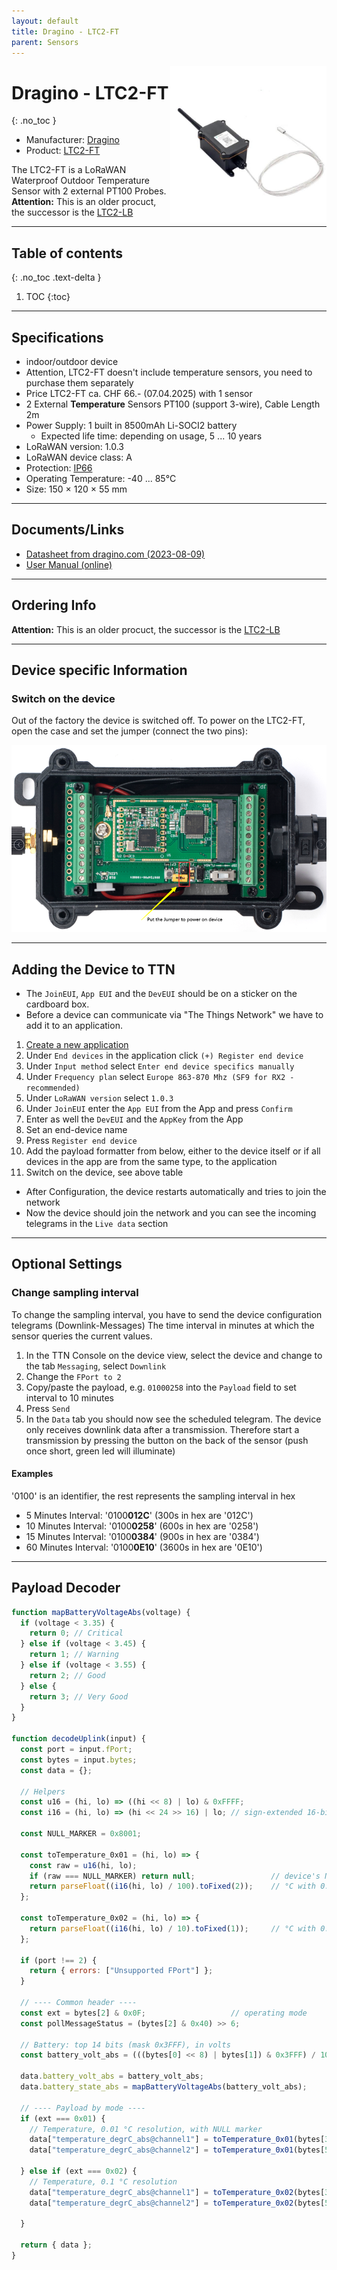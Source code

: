 ```yaml
---
layout: default
title: Dragino - LTC2-FT
parent: Sensors
---
```


<img src="https://github.com/hslu-ige-laes/lora-devices-ttn/raw/master/docs/sensors/dragino-ltc2-ft_01.jpg" width="250" align="right">

# Dragino - LTC2-FT
{: .no_toc }

- Manufacturer: <a href="https://www.dragino.com/" target="_blank">Dragino</a>
- Product: <a href="https://www.dragino.com/products/temperature-humidity-sensor/item/170-ltc2.html" target="_blank">LTC2-FT</a>

The LTC2-FT is a LoRaWAN Waterproof Outdoor Temperature Sensor with 2 external PT100 Probes.
<br>
**Attention:** This is an older procuct, the successor is the [LTC2-LB](https://hslu-ige-laes.github.io/lora-devices-ttn/docs/sensors/dragino-ltc2-lb/)

---

## Table of contents
{: .no_toc .text-delta }

1. TOC
{:toc}

---

## Specifications

- indoor/outdoor device
- Attention, LTC2-FT doesn't include temperature sensors, you need to purchase them separately
- Price LTC2-FT ca. CHF 66.- (07.04.2025) with 1 sensor
- 2 External **Temperature** Sensors PT100 (support 3-wire), Cable Length 2m
- Power Supply: 1 built in 8500mAh Li-SOCI2 battery
  - Expected life time: depending on usage, 5 ... 10 years
- LoRaWAN version: 1.0.3
- LoRaWAN device class: A
- Protection: [IP66](https://en.wikipedia.org/wiki/IP_Code)
- Operating Temperature: -40 ... 85°C
- Size: 150 × 120 × 55 mm

---

## Documents/Links
- [Datasheet from dragino.com (2023-08-09)](https://github.com/hslu-ige-laes/lora-devices-ttn/raw/master/docs/sensors/dragino-ltc2-ft_02.pdf)
- [User Manual (online)](https://wiki.dragino.com/xwiki/bin/view/Main/User%20Manual%20for%20LoRaWAN%20End%20Nodes/LTC2%20-%20LoRaWAN%20Temperature%20Transmitter%20User%20Manual/)

---

## Ordering Info
**Attention:** This is an older procuct, the successor is the [LTC2-LB](https://hslu-ige-laes.github.io/lora-devices-ttn/docs/sensors/dragino-ltc2-lb/)

---

## Device specific Information

### Switch on the device
Out of the factory the device is switched off. To power on the LTC2-FT, open the case and set the jumper (connect the two pins):

![Switching between active and sleep mode (switch off / on, reset)](https://github.com/hslu-ige-laes/lora-devices-ttn/raw/master/docs/sensors/dragino-lsn50v2-d23_05.png "Power on the LSN50v2-D20")

---

## Adding the Device to TTN
- The `JoinEUI`, `App EUI` and the `DevEUI` should be on a sticker on the cardboard box.
- Before a device can communicate via "The Things Network" we have to add it to an application.<br>

1. [Create a new application](https://hslu-ige-laes.github.io/lora-devices-ttn/docs/getting_started#create-a-new-application)
2. Under `End devices` in the application click `(+) Register end device`
3. Under `Input method` select `Enter end device specifics manually`
4. Under `Frequency plan` select `Europe 863-870 Mhz (SF9 for RX2 - recommended)`
5. Under `LoRaWAN version` select `1.0.3`
5. Under `JoinEUI` enter the `App EUI` from the App and press `Confirm`
6. Enter as well the `DevEUI` and the `AppKey` from the App
7. Set an end-device name
8. Press `Register end device`
9. Add the payload formatter from below, either to the device itself or if all devices in the app are from the same type, to the application
10. Switch on the device, see above table

- After Configuration, the device restarts automatically and tries to join the network
- Now the device should join the network and you can see the incoming telegrams in the `Live data` section

---

## Optional Settings

### Change sampling interval
To change the sampling interval, you have to send the device configuration telegrams (Downlink-Messages)
The time interval in minutes at which the sensor queries the current values.

1. In the TTN Console on the device view, select the device and change to the tab `Messaging`, select `Downlink`
2. Change the `FPort to 2`
3. Copy/paste the payload, e.g. `01000258` into the `Payload` field to set interval to 10 minutes
4. Press `Send`
5. In the `Data` tab you should now see the scheduled telegram. The device only receives downlink data after a transmission. Therefore start a transmission by pressing the button on the back of the sensor (push once short, green led will illuminate)

#### Examples
'0100' is an identifier, the rest represents the sampling interval in hex

-	5 Minutes Interval:  '0100**012C**' (300s in hex are '012C')
-	10 Minutes Interval:  '0100**0258**' (600s in hex are '0258')
-	15 Minutes Interval: '0100**0384**' (900s in hex are '0384')
-	60 Minutes Interval: '0100**0E10**' (3600s in hex are '0E10')

---

## Payload Decoder

```javascript
function mapBatteryVoltageAbs(voltage) {
  if (voltage < 3.35) {
    return 0; // Critical
  } else if (voltage < 3.45) {
    return 1; // Warning
  } else if (voltage < 3.55) {
    return 2; // Good
  } else {
    return 3; // Very Good
  }
}

function decodeUplink(input) {
  const port = input.fPort;
  const bytes = input.bytes;
  const data = {};

  // Helpers
  const u16 = (hi, lo) => ((hi << 8) | lo) & 0xFFFF;
  const i16 = (hi, lo) => (hi << 24 >> 16) | lo; // sign-extended 16-bit

  const NULL_MARKER = 0x8001;

  const toTemperature_0x01 = (hi, lo) => {
    const raw = u16(hi, lo);
    if (raw === NULL_MARKER) return null;                 // device's NULL flag
    return parseFloat((i16(hi, lo) / 100).toFixed(2));    // °C with 0.01 resolution
  };

  const toTemperature_0x02 = (hi, lo) => {
    return parseFloat((i16(hi, lo) / 10).toFixed(1));     // °C with 0.1 resolution
  };

  if (port !== 2) {
    return { errors: ["Unsupported FPort"] };
  }

  // ---- Common header ----
  const ext = bytes[2] & 0x0F;                   // operating mode
  const pollMessageStatus = (bytes[2] & 0x40) >> 6;

  // Battery: top 14 bits (mask 0x3FFF), in volts
  const battery_volt_abs = (((bytes[0] << 8) | bytes[1]) & 0x3FFF) / 1000;

  data.battery_volt_abs = battery_volt_abs;
  data.battery_state_abs = mapBatteryVoltageAbs(battery_volt_abs);

  // ---- Payload by mode ----
  if (ext === 0x01) {
    // Temperature, 0.01 °C resolution, with NULL marker
    data["temperature_degrC_abs@channel1"] = toTemperature_0x01(bytes[3], bytes[4]);
    data["temperature_degrC_abs@channel2"] = toTemperature_0x01(bytes[5], bytes[6]);

  } else if (ext === 0x02) {
    // Temperature, 0.1 °C resolution
    data["temperature_degrC_abs@channel1"] = toTemperature_0x02(bytes[3], bytes[4]);
    data["temperature_degrC_abs@channel2"] = toTemperature_0x02(bytes[5], bytes[6]);

  }

  return { data };
}
```